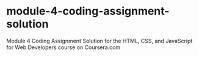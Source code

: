 # module-4-coding-assignment-solution
Module 4 Coding Assignment Solution for the HTML, CSS, and JavaScript for Web Developers course on Coursera.com
